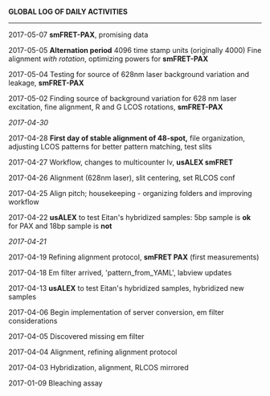 **GLOBAL LOG OF DAILY ACTIVITIES**

--------------------------------------------------------------------------------


2017-05-07  **smFRET-PAX**, promising data

2017-05-05  **Alternation period** 4096 time stamp units (originally 4000)
            Fine alignment *with rotation*, optimizing powers for **smFRET-PAX**

2017-05-04  Testing for source of 628nm laser background variation and leakage,
            **smFRET-PAX**

2017-05-02  Finding source of background variation for 628 nm laser excitation,
            fine alignment, R and G LCOS rotations, **smFRET-PAX**

*2017-04-30*

2017-04-28  **First day of stable alignment of 48-spot,** file organization, adjusting LCOS patterns for better pattern matching,
            test slits

2017-04-27  Workflow, changes to multicounter lv, **usALEX smFRET**

2017-04-26  Alignment (628nm laser), slit centering, set RLCOS conf

2017-04-25  Align pitch; housekeeping - organizing folders and improving workflow

2017-04-22  **usALEX** to test Eitan's hybridized samples: 5bp sample is **ok**
            for PAX and 18bp sample is **not**

*2017-04-21*  

2017-04-19  Refining alignment protocol, **smFRET PAX** (first measurements)

2017-04-18  Em filter arrived, 'pattern_from_YAML', labview updates

2017-04-13  **usALEX** to test Eitan's hybridized samples, hybridized new samples

2017-04-06  Begin implementation of server conversion, em filter considerations  

2017-04-05  Discovered missing em filter

2017-04-04  Alignment, refining alignment protocol

2017-04-03  Hybridization, alignment, RLCOS mirrored

2017-01-09  Bleaching assay
